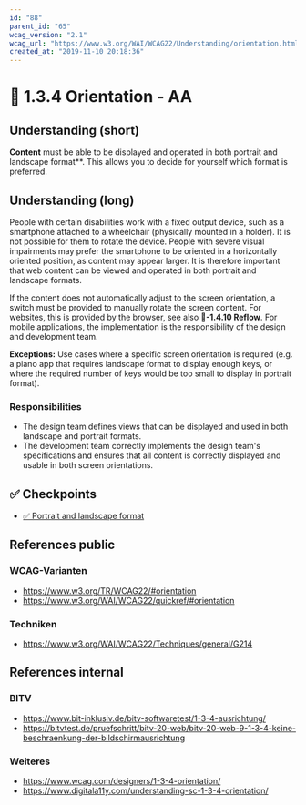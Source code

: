 ```yaml
---
id: "88"
parent_id: "65"
wcag_version: "2.1"
wcag_url: "https://www.w3.org/WAI/WCAG22/Understanding/orientation.html"
created_at: "2019-11-10 20:18:36"
---
```


# 📜 1.3.4 Orientation - AA

## Understanding (short)

**Content** must be able to be displayed and operated in both portrait and landscape format**. This allows you to decide for yourself which format is preferred.

## Understanding (long)

People with certain disabilities work with a fixed output device, such as a smartphone attached to a wheelchair (physically mounted in a holder). It is not possible for them to rotate the device. People with severe visual impairments may prefer the smartphone to be oriented in a horizontally oriented position, as content may appear larger. It is therefore important that web content can be viewed and operated in both portrait and landscape formats.

If the content does not automatically adjust to the screen orientation, a switch must be provided to manually rotate the screen content. For websites, this is provided by the browser, see also **📜-1.4.10 Reflow**. For mobile applications, the implementation is the responsibility of the design and development team.

**Exceptions:** Use cases where a specific screen orientation is required (e.g. a piano app that requires landscape format to display enough keys, or where the required number of keys would be too small to display in portrait format).

### Responsibilities

- The design team defines views that can be displayed and used in both landscape and portrait formats.
- The development team correctly implements the design team's specifications and ensures that all content is correctly displayed and usable in both screen orientations.

## ✅ Checkpoints

- [✅ Portrait and landscape format](portrait-and-landscape-format)

## References public

### WCAG-Varianten
- <https://www.w3.org/TR/WCAG22/#orientation>
- <https://www.w3.org/WAI/WCAG22/quickref/#orientation>

### Techniken
- <https://www.w3.org/WAI/WCAG22/Techniques/general/G214>

## References internal

### BITV
- <https://www.bit-inklusiv.de/bitv-softwaretest/1-3-4-ausrichtung/>
- <https://bitvtest.de/pruefschritt/bitv-20-web/bitv-20-web-9-1-3-4-keine-beschraenkung-der-bildschirmausrichtung>

### Weiteres
- <https://www.wcag.com/designers/1-3-4-orientation/>
- <https://www.digitala11y.com/understanding-sc-1-3-4-orientation/>